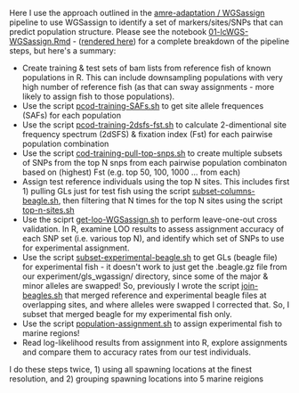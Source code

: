 Here I use the approach outlined in the [amre-adaptation / WGSassign](https://github.com/mgdesaix/amre-adaptation/tree/main) pipeline to use WGSassign to identify a set of markers/sites/SNPs that can predict population structure. Please see the notebook [01-lcWGS-WGSassign.Rmd](https://github.com/RobertsLab/project-cod-temperature/blob/main/lcWGS/notebooks/01-lcWGS-WGSassign.Rmd) - ([rendered here](https://htmlpreview.github.io/?https://github.com/RobertsLab/project-cod-temperature/blob/main/lcWGS/notebooks/01-lcWGS-WGSassign.html)) for a complete breakdown of the pipeline steps, but here's a summary: 

- Create training & test sets of bam lists from reference fish of known populations in R. This can include downsampling populations with very high number of reference fish (as that can sway assignments - more likely to assign fish to those populations).    
- Use the script [pcod-training-SAFs.sh](https://github.com/RobertsLab/project-cod-temperature/blob/main/lcWGS/analysis-20240606/wgsassign/snp-training/all-locations/pcod-training-SAFs.sh) to get site allele frequences (SAFs) for each population
- Use the script [pcod-training-2dsfs-fst.sh](https://github.com/RobertsLab/project-cod-temperature/blob/main/lcWGS/analysis-20240606/wgsassign/snp-training/all-locations/pcod-training-2dsfs-fst.sh) to calculate 2-dimentional site frequency spectrum (2dSFS) & fixation index (Fst) for each pairwise population combination       
- Use the script [cod-training-pull-top-snps.sh](https://github.com/RobertsLab/project-cod-temperature/blob/main/lcWGS/analysis-20240606/wgsassign/snp-training/all-locations/pcod-training-pull-top-snps.sh) to create multiple subsets of SNPs from the top N snps from each pairwise population combinaton based on (highest) Fst (e.g. top 50, 100, 1000 ... from each)  
- Assign test reference individuals using the top N sites.  This includes first 1) pulling GLs just for test fish using the script [subset-columns-beagle.sh](https://github.com/RobertsLab/project-cod-temperature/blob/main/lcWGS/analysis-20240606/wgsassign/snp-testing/all-locations/subset-columns-beagle.sh), then filtering that N times for the top N sites using the script [top-n-sites.sh](https://github.com/RobertsLab/project-cod-temperature/blob/main/lcWGS/analysis-20240606/wgsassign/snp-testing/all-locations/top-n-sites-beagles.sh)
- Use the sciprt [get-loo-WGSassign.sh](https://github.com/RobertsLab/project-cod-temperature/blob/main/lcWGS/analysis-20240606/wgsassign/snp-testing/all-locations/get-loo-WGSassign.sh) to perform leave-one-out cross validation. In R, examine LOO results to assess assignment accuracy of each SNP set (i.e. various top N), and identify which set of SNPs to use for experimental assignment.
- Use the script [subset-experimental-beagle.sh](https://github.com/RobertsLab/project-cod-temperature/blob/main/lcWGS/analysis-20240606/wgsassign/subset-experimental-beagle.sh) to get GLs (beagle file) for experimental fish - it doesn't work to just get the .beagle.gz file from our experiment/gls_wgassign/ directory, since some of the major & minor alleles are swapped! So, previously I wrote the script  [join-beagles.sh](https://github.com/RobertsLab/project-cod-temperature/blob/main/lcWGS/analysis-20240606/wgsassign/join-beagles.sh) that merged reference and experimental beagle files at overlapping sites, and where alleles were swapped I corrected that.  So, I subset that merged beagle for my experimental fish only.   
- Use the script [population-assignment.sh](https://github.com/RobertsLab/project-cod-temperature/blob/main/lcWGS/analysis-20240606/wgsassign/assignment/all-locations/population-assignment.sh) to assign experimental fish to marine regions!
- Read log-likelihood results from assignment into R, explore assignments and compare them to accuracy rates from our test individuals.  

I do these steps twice, 1) using all spawning locations at the finest resolution, and 2) grouping spawning locations into 5 marine reigions  
